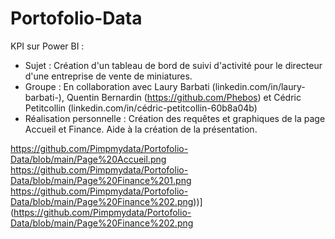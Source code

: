 # Portofolio-Data

KPI sur Power BI : 
   - Sujet : Création d'un tableau de bord de suivi d'activité pour le directeur d'une entreprise de vente de miniatures.
   - Groupe : En collaboration avec Laury Barbati (linkedin.com/in/laury-barbati-), Quentin Bernardin (https://github.com/Phebos) et Cédric Petitcollin (linkedin.com/in/cédric-petitcollin-60b8a04b)
   - Réalisation personnelle : Création des requêtes et graphiques de la page Accueil et Finance. Aide à la création de la présentation.

https://github.com/Pimpmydata/Portofolio-Data/blob/main/Page%20Accueil.png
https://github.com/Pimpmydata/Portofolio-Data/blob/main/Page%20Finance%201.png
https://github.com/Pimpmydata/Portofolio-Data/blob/main/Page%20Finance%202.png))](https://github.com/Pimpmydata/Portofolio-Data/blob/main/Page%20Finance%202.png

